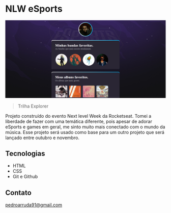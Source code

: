 # NLW eSports

![preview](.github/preview.png)
>Trilha Explorer

Projeto construído do evento Next level Week da Rocketseat. 
Tomei a liberdade de fazer com uma temática diferente, pois apesar de adorar eSports e games em geral, me sinto muito mais conectado com o mundo da música. Esse projeto será usado como base para um outro projeto que será lançado entre outubro e novembro. 

## Tecnologias
- HTML
- CSS
- Git e Github

## Contato
pedroarruda91@gmail.com
